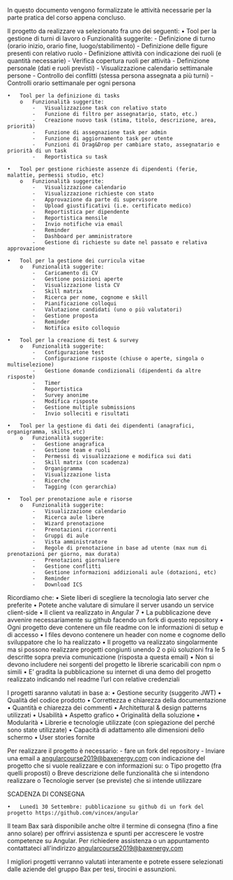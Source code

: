 In questo documento vengono formalizzate le attività necessarie per la parte pratica del corso appena concluso.

Il progetto da realizzare va selezionato fra uno dei seguenti:
	•	Tool per la gestione di turni di lavoro
		o	Funzionalità suggerite:
			-	Definizione di turno (orario inizio, orario fine, luogo/stabilimento)
			-	Definizione delle figure presenti con relativo ruolo
			-	Definizione attività con indicazione dei ruoli (e quantità necessarie)
			-	Verifica copertura ruoli per attività
			-	Definizione personale (dati e ruoli previsti)
			-	Visualizzazione calendario settimanale persone
			-	Controllo dei conflitti (stessa persona assegnata a più turni)
			-	Controlli orario settimanale per ogni persona
	
	•	Tool per la definizione di tasks
		o	Funzionalità suggerite:
			-	Visualizzazione task con relativo stato
			-	Funzione di filtro per assegnatario, stato, etc.)
			-	Creazione nuovo task (stima, titolo, descrizione, area, priorità)
			-	Funzione di assegnazione task per admin
			-	Funzione di aggiornamento task per utente
			-	Funzioni di Drag&Drop per cambiare stato, assegnatario e priorità di un task
			-	Reportistica su task 

	•	Tool per gestione richieste assenze di dipendenti (ferie, malattie, permessi studio, etc) 
		o	Funzionalità suggerite:
			-	Visualizzazione calendario
			-	Visualizzazione richieste con stato
			-	Approvazione da parte di supervisore
			-	Upload giustificativi (i.e. certificato medico)
			-	Reportistica per dipendente
			-	Reportistica mensile
			-	Invio notifiche via email
			-	Reminder
			-	Dashboard per amministratore
			-	Gestione di richieste su date nel passato e relativa approvazione

	•	Tool per la gestione dei curricula vitae
		o	Funzionalità suggerite: 
			-	Caricamento di CV
			-	Gestione posizioni aperte
			-	Visualizzazione lista CV
			-	Skill matrix
			-	Ricerca per nome, cognome e skill
			-	Pianificazione colloqui
			-	Valutazione candidati (uno o più valutatori)
			-	Gestione proposta
			-	Reminder
			-	Notifica esito colloquio 

	•	Tool per la creazione di test & survey 
		o	Funzionalità suggerite: 
			-	Configurazione test
			-	Configurazione risposte (chiuse o aperte, singola o multiselezione)
			-	Gestione domande condizionali (dipendenti da altre risposte)
			-	Timer
			-	Reportistica
			-	Survey anonime
			-	Modifica risposte
			-	Gestione multiple submissions
			-	Invio solleciti e risultati

	•	Tool per la gestione di dati dei dipendenti (anagrafici, organigramma, skills,etc) 
		o	Funzionalità suggerite: 
			-	Gestione anagrafica
			-	Gestione team e ruoli
			-	Permessi di visualizzazione e modifica sui dati
			-	Skill matrix (con scadenza)
			-	Organigramma
			-	Visualizzazione lista
			-	Ricerche
			-	Tagging (con gerarchia)

	•	Tool per prenotazione aule e risorse 
		o	Funzionalità suggerite: 
			-	Visualizzazione calendario
			-	Ricerca aule libere
			-	Wizard prenotazione
			-	Prenotazioni ricorrenti
			-	Gruppi di aule
			-	Vista amministratore
			-	Regole di prenotazione in base ad utente (max num di prenotazioni per giorno, max durata)
			-	Prenotazioni giornaliere
			-	Gestione conflitti
			-	Gestione informazioni addizionali aule (dotazioni, etc)
			-	Reminder
			-	Download ICS

Ricordiamo che:
	•	Siete liberi di scegliere la tecnologia lato server che preferite
	•	Potete anche valutare di simulare il server usando un service client-side
	•	Il client va realizzato in Angular 7
	•	La pubblicazione deve avvenire necessariamente su github facendo un fork di questo repository
	•	Ogni progetto deve contenere un file readme con le informazioni di setup e di accesso
	•	I files devono contenere un header con nome e cognome dello sviluppatore che lo ha realizzato
	•	Il progetto va realizzato singolarmente ma si possono realizzare progetti congiunti unendo 2 o più soluzioni fra le 5 descritte sopra previa comunicazione (risposta a questa email)
	•	Non si devono includere nei sorgenti del progetto le librerie scaricabili con npm o simili
	•	E’ gradita la pubblicazione su internet di una demo del progetto realizzato indicando nel readme l’url con relative credenziali

I progetti saranno valutati in base a:
	•	Gestione security (suggerito JWT)
	•	Qualità del codice prodotto
	•	Correttezza e chiarezza della documentazione
	•	Quantità e chiarezza dei commenti
	•	Architettural & design patterns utilizzati
	•	Usabilità
	•	Aspetto grafico
	•	Originalità della soluzione
	•	Modularità
	•	Librerie e tecnologie utilizzate (con spiegazione del perché sono state utilizzate)
	•	Capacità di adattamento alle dimensioni dello schermo
	•	User stories fornite

Per realizzare il progetto è necessario:
	-	fare un fork del repository
	-   Inviare una email a angularcourse2019@baxenergy.com con indicazione del progetto che si vuole realizzare e con informazioni su: 
		o	Tipo progetto (fra quelli proposti)
		o	Breve descrizione delle funzionalità che si intendono realizzare
		o	Tecnologie server (se previste) che si intende utilizzare

SCADENZA DI CONSEGNA

	•	Lunedì 30 Settembre: pubblicazione su github di un fork del progetto https://github.com/vincex/angular

Il team Bax sarà disponibile anche oltre il termine di consegna (fino a fine anno solare) per offrirvi assistenza e spunti per accrescere le vostre competenze su Angular.
Per richiedere assistenza o un appuntamento contattateci all'indirizzo angularcourse2019@baxenergy.com
	
I migliori progetti verranno valutati interamente e potrete essere selezionati dalle aziende del gruppo Bax per tesi, tirocini e assunzioni.


